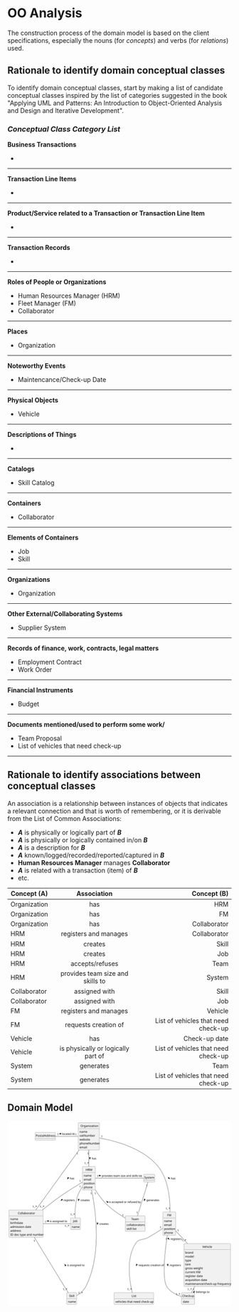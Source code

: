 # OO Analysis

The construction process of the domain model is based on the client specifications, especially the nouns (for _concepts_) and verbs (for _relations_) used.

## Rationale to identify domain conceptual classes
To identify domain conceptual classes, start by making a list of candidate conceptual classes inspired by the list of categories suggested in the book "Applying UML and Patterns: An Introduction to Object-Oriented Analysis and Design and Iterative Development".


### _Conceptual Class Category List_

**Business Transactions**

* 

---

**Transaction Line Items**

* 

---

**Product/Service related to a Transaction or Transaction Line Item**

* 

---

**Transaction Records**

* 

---  

**Roles of People or Organizations**

* Human Resources Manager (HRM)
* Fleet Manager (FM)
* Collaborator

---

**Places**

* Organization

---

**Noteworthy Events**

* Maintencance/Check-up Date

---

**Physical Objects**

* Vehicle

---

**Descriptions of Things**

* 

---

**Catalogs**

* Skill Catalog

---

**Containers**

* Collaborator

---

**Elements of Containers**

* Job
* Skill

---

**Organizations**

* Organization

---

**Other External/Collaborating Systems**

* Supplier System

---

**Records of finance, work, contracts, legal matters**

* Employment Contract
* Work Order

---

**Financial Instruments**

* Budget

---

**Documents mentioned/used to perform some work/**

* Team Proposal
* List of vehicles that need check-up

---


## Rationale to identify associations between conceptual classes

An association is a relationship between instances of objects that indicates a relevant connection and that is worth of remembering, or it is derivable from the List of Common Associations:

- **_A_** is physically or logically part of **_B_**
- **_A_** is physically or logically contained in/on **_B_**
- **_A_** is a description for **_B_**
- **_A_** known/logged/recorded/reported/captured in **_B_**
- **Human Resources Manager** manages **Collaborator**
- **_A_** is related with a transaction (item) of **_B_**
- etc.


| Concept (A) 		 |          Association   	           |                         Concept (B) |
|----------------|:----------------------------------:|------------------------------------:|
| Organization   |              has		 	               |                                 HRM |
| Organization   |              has		 	               |                                  FM |
| Organization   |              has		 	               |                        Collaborator |
| HRM            |      registers and manages	 	      |                        Collaborator |
| HRM            |             creates 	              |                               Skill |
| HRM            |             creates 	              |                                 Job |
| HRM            |         accepts/refuses 	          |                                Team |
| HRM            |  provides team size and skills to  |                              System |
| Collaborator   |          assigned with 	           |                               Skill |
| Collaborator   |          assigned with 	           |                                 Job |
| FM             |       registers and manages        |                             Vehicle |
| FM             |        requests creation of        | List of vehicles that need check-up |
| Vehicle        |                has                 |                       Check-up date |
| Vehicle        | is physically or logically part of | List of vehicles that need check-up |
| System         |             generates              |                                Team |
| System         |             generates              | List of vehicles that need check-up |







## Domain Model

![Domain Model](svg/project-domain-model.svg)